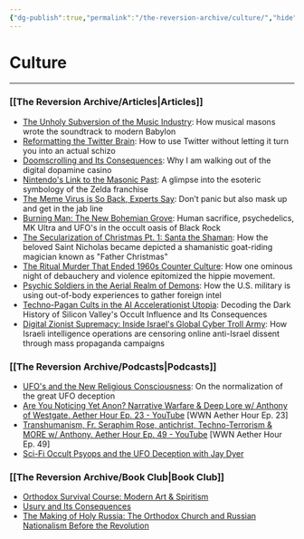 ```yaml
---
{"dg-publish":true,"permalink":"/the-reversion-archive/culture/","hide":true}
---
```



# Culture
---
### [[The Reversion Archive/Articles\|Articles]]
- [The Unholy Subversion of the Music Industry](https://thereversion.co/p/the-unholy-subversion-of-the-music): How musical masons wrote the soundtrack to modern Babylon
- [Reformatting the Twitter Brain](https://thereversion.co/p/reformatting-the-twitter-brain): How to use Twitter without letting it turn you into an actual schizo
- [Doomscrolling and Its Consequences](https://thereversion.co/p/doomscrolling-and-its-consequences): Why I am walking out of the digital dopamine casino
- [Nintendo's Link to the Masonic Past](https://thereversion.co/p/nintendos-link-to-the-masonic-past): A glimpse into the esoteric symbology of the Zelda franchise
- [The Meme Virus is So Back, Experts Say](https://thereversion.co/p/the-meme-virus-is-so-back-experts): Don’t panic but also mask up and get in the jab line
- [Burning Man: The New Bohemian Grove](https://thereversion.co/p/burning-man-the-new-bohemian-grove): Human sacrifice, psychedelics, MK Ultra and UFO's in the occult oasis of Black Rock
- [The Secularization of Christmas Pt. 1: Santa the Shaman](https://thereversion.co/p/the-secularization-of-christmas-pt): How the beloved Saint Nicholas became depicted a shamanistic goat-riding magician known as "Father Christmas"
- [The Ritual Murder That Ended 1960s Counter Culture](https://thereversion.co/p/the-ritual-murder-that-ended-1960s): How one ominous night of debauchery and violence epitomized the hippie movement.
- [Psychic Soldiers in the Aerial Realm of Demons](https://thereversion.co/p/psychic-soldiers-in-the-aerial-realm): How the U.S. military is using out-of-body experiences to gather foreign intel
- [Techno-Pagan Cults in the AI Accelerationist Utopia](https://thereversion.co/p/techno-pagan-cults-in-the-ai-accelerationist): Decoding the Dark History of Silicon Valley's Occult Influence and Its Consequences
- [Digital Zionist Supremacy: Inside Israel's Global Cyber Troll Army](https://thereversion.co/p/digital-zionist-supremacy-inside): How Israeli intelligence operations are censoring online anti-Israel dissent through mass propaganda campaigns

### [[The Reversion Archive/Podcasts\|Podcasts]]
- [UFO's and the New Religious Consciousness](https://thereversion.co/p/ufos-and-the-new-religious-consciousness): On the normalization of the great UFO deception
- [Are You Noticing Yet Anon? Narrative Warfare & Deep Lore w/ Anthony of Westgate. Aether Hour Ep. 23 - YouTube](https://youtu.be/1-DcYLc3ACE?si=JdLfnFfFKgD2WH_W) [WWN Aether Hour Ep. 23]
- [Transhumanism, Fr. Seraphim Rose, antichrist, Techno-Terrorism & MORE w/ Anthony. Aether Hour Ep. 49 - YouTube](https://youtu.be/VdhvhNlk-YM?si=FppBysaw1c64gnrm) [WWN Aether Hour Ep. 49]
- [Sci-Fi Occult Psyops and the UFO Deception with Jay Dyer](https://thereversion.co/p/sci-fi-occult-psyops-and-the-ufo)

### [[The Reversion Archive/Book Club\|Book Club]]
- [Orthodox Survival Course: Modern Art & Spiritism](https://thereversion.co/p/orthodox-survival-course-modern-art)
- [Usury and Its Consequences](https://thereversion.co/p/usury-and-its-consequences)
- [The Making of Holy Russia: The Orthodox Church and Russian Nationalism Before the Revolution](https://thereversion.co/p/the-making-of-holy-russia-the-orthodox)